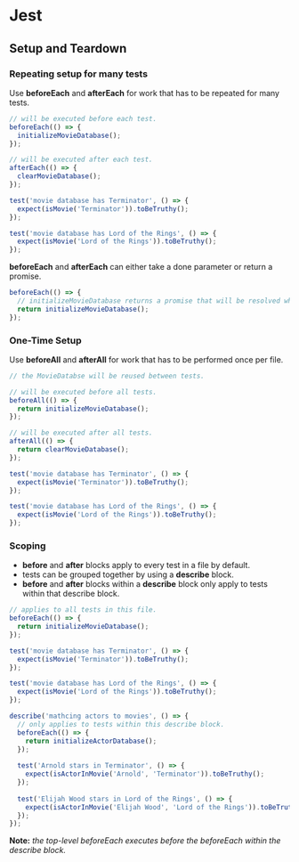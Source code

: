 # Jest

## Setup and Teardown

### Repeating setup for many tests

Use **beforeEach** and **afterEach** for work that has to be repeated for many tests.

```javascript
// will be executed before each test.
beforeEach(() => {
  initializeMovieDatabase();
});

// will be executed after each test.
afterEach(() => {
  clearMovieDatabase();
});

test('movie database has Terminator', () => {
  expect(isMovie('Terminator')).toBeTruthy();
});

test('movie database has Lord of the Rings', () => {
  expect(isMovie('Lord of the Rings')).toBeTruthy();
});
```
**beforeEach** and **afterEach** can either take a done parameter or return a promise.

```javascript
beforeEach(() => {
  // initializeMovieDatabase returns a promise that will be resolved when the database is initialized.
  return initializeMovieDatabase();
});
```
### One-Time Setup

Use **beforeAll** and **afterAll** for work that has to be performed once per file.

```javascript
// the MovieDatabse will be reused between tests.

// will be executed before all tests.
beforeAll(() => {
  return initializeMovieDatabase();
});

// will be executed after all tests.
afterAll(() => {
  return clearMovieDatabase();
});

test('movie database has Terminator', () => {
  expect(isMovie('Terminator')).toBeTruthy();
});

test('movie database has Lord of the Rings', () => {
  expect(isMovie('Lord of the Rings')).toBeTruthy();
});
```
### Scoping

* **before** and **after** blocks apply to every test in a file by default. 
* tests can be grouped together by using a **describe** block.
* **before** and **after** blocks within a **describe** block only apply to tests within that describe block.

```javascript
// applies to all tests in this file.
beforeEach(() => {
  return initializeMovieDatabase();
});

test('movie database has Terminator', () => {
  expect(isMovie('Terminator')).toBeTruthy();
});

test('movie database has Lord of the Rings', () => {
  expect(isMovie('Lord of the Rings')).toBeTruthy();
});

describe('mathcing actors to movies', () => {
  // only applies to tests within this describe block.
  beforeEach(() => {
    return initializeActorDatabase();
  });
  
  test('Arnold stars in Terminator', () => {
    expect(isActorInMovie('Arnold', 'Terminator')).toBeTruthy();
  });
  
  test('Elijah Wood stars in Lord of the Rings', () => {
    expect(isActorInMovie('Elijah Wood', 'Lord of the Rings')).toBeTruthy();
  });
});
```
**Note:** *the top-level beforeEach executes before the beforeEach within the describe block.*
